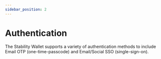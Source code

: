 ```yaml
---
sidebar_position: 2
---
```


# Authentication

The Stability Wallet supports a variety of authentication methods to include Email OTP (one-time-passcode) and Email/Social SSO (single-sign-on).
